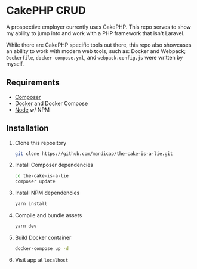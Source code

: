 # CakePHP CRUD

A prospective employer currently uses CakePHP. This repo serves to show my ability to jump into and work with a PHP framework that isn't Laravel.

While there are CakePHP specific tools out there, this repo also showcases an ability to work with modern web tools, such as: Docker and Webpack; `Dockerfile`, `docker-compose.yml`, and `webpack.config.js` were written by myself.

## Requirements

- [Composer](https://getcomposer.org/download/)
- [Docker](https://www.docker.com/) and Docker Compose
- [Node](https://nodejs.org/en/) w/ NPM

## Installation

1. Clone this repository

    ```bash
    git clone https://github.com/mandicap/the-cake-is-a-lie.git
    ```

2. Install Composer dependencies

    ```bash
    cd the-cake-is-a-lie
    composer update
    ```

3. Install NPM dependencies

    ```bash
    yarn install
    ```

4. Compile and bundle assets

    ```bash
    yarn dev
    ```

5. Build Docker container

    ```bash
    docker-compose up -d
    ```

6. Visit app at `localhost`
